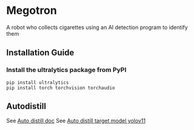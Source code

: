 # Megotron
A robot who collects cigarettes using an AI detection program to identify them


## Installation Guide
### Install the ultralytics package from PyPI
```
pip install ultralytics
pip install torch torchvision torchaudio

```

## Autodistill

See  [Auto distill doc](https://docs.autodistill.com/)
See  [Auto distill target model yolov11](https://github.com/autodistill/autodistill-yolov11)
